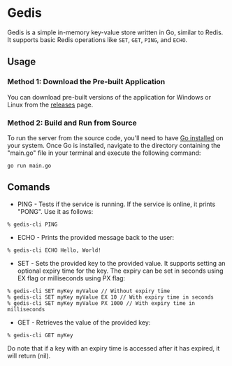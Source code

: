 # Gedis

Gedis is a simple in-memory key-value store written in Go, similar to Redis. It supports basic Redis operations like `SET`, `GET`, `PING`, and `ECHO`.

## Usage

### Method 1: Download the Pre-built Application

You can download pre-built versions of the application for Windows or Linux from the [releases](https://github.com/MarkHmnv/gedis/releases) page.

### Method 2: Build and Run from Source

To run the server from the source code, you'll need to have [Go installed](https://go.dev/dl/) on your system. Once Go is installed, navigate to the directory containing the "main.go" file in your terminal and execute the following command:
```shell
go run main.go
```

## Comands

- PING - Tests if the service is running. If the service is online, it prints "PONG". Use it as follows:
```shell
% gedis-cli PING
```
- ECHO - Prints the provided message back to the user:
```shell
% gedis-cli ECHO Hello, World!
```
- SET - Sets the provided key to the provided value. It supports setting an optional expiry time for the key. The expiry can be set in seconds using EX flag or milliseconds using PX flag:
```shell
% gedis-cli SET myKey myValue // Without expiry time
% gedis-cli SET myKey myValue EX 10 // With expiry time in seconds
% gedis-cli SET myKey myValue PX 1000 // With expiry time in milliseconds
```
- GET - Retrieves the value of the provided key:
```shell
% gedis-cli GET myKey
```
Do note that if a key with an expiry time is accessed after it has expired, it will return (nil).
